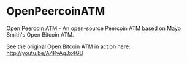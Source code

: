 OpenPeercoinATM
==============

Open Peercoin ATM - An open-source Peercoin ATM based on Mayo Smith's Open Bitcoin ATM.

See the original Open Bitcoin ATM in action here: http://youtu.be/A4KvAgJx4GU



